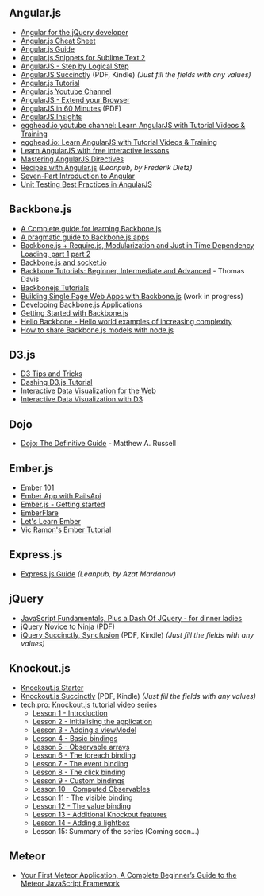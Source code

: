 ## Angular.js
* [Angular for the jQuery developer](http://www.ng-newsletter.com/posts/angular-for-the-jquery-developer.html)
* [Angular.js Cheat Sheet](http://www.cheatography.com/proloser/cheat-sheets/angularjs/)
* [Angular.js Guide](http://docs.angularjs.org/guide/)
* [Angular.js Snippets for Sublime Text 2](https://github.com/maxhoffmann/angular-snippets)
* [AngularJS - Step by Logical Step](http://nicholasjohnson.com/angular-book)
* [AngularJS Succinctly](http://www.syncfusion.com/resources/techportal/ebooks/angularjs) (PDF, Kindle) *(Just fill the fields with any values)*
* [Angular.js Tutorial](http://docs.angularjs.org/tutorial)
* [Angular.js Youtube Channel](https://www.youtube.com/angularjs)
* [AngularJS - Extend your Browser](https://speakerdeck.com/petebd/devox-uk-2013-angularjs?slide=2)
* [AngularJS in 60 Minutes](http://fastandfluid.com/publicdownloads/AngularJSIn60MinutesIsh_DanWahlin_May2013.pdf) (PDF)
* [AngularJS Insights](http://pascalprecht.github.com/slides/angularjs-insights/#/)
* [egghead.io youtube channel: Learn AngularJS with Tutorial Videos & Training](https://www.youtube.com/user/johnlindquist)
* [egghead.io: Learn AngularJS with Tutorial Videos & Training](http://egghead.io)
* [Learn AngularJS with free interactive lessons](http://www.learn-angular.org/)
* [Mastering AngularJS Directives](http://pascalprecht.github.com/slides/mastering-angularjs-directives/)
* [Recipes with Angular.js](https://leanpub.com/recipes-with-angular-js/read) *(Leanpub, by Frederik Dietz)*
* [Seven-Part Introduction to Angular](http://ngokevin.com/blog/angular-1)
* [Unit Testing Best Practices in AngularJS](http://andyshora.com/unit-testing-best-practices-angularjs.html)


## Backbone.js
* [A Complete guide for learning Backbone.js](http://www.codebeerstartups.com/2012/12/a-complete-guide-for-learning-backbone-js/)
* [A pragmatic guide to Backbone.js apps](http://pragmatic-backbone.com/)
* [Backbone.js + Require.js, Modularization and Just in Time Dependency Loading, part 1](http://developer.teradata.com/blog/jasonstrimpel/2011/12/part-1-backbone-js-require-js) [part 2](http://developer.teradata.com/blog/jasonstrimpel/2012/01/part-2-backbone-js-require-js-further-modularization-and-just-in-time-dep)
* [Backbone.js and socket.io](http://developer.teradata.com/blog/jasonstrimpel/2011/11/backbone-js-and-socket-io)
* [Backbone Tutorials: Beginner, Intermediate and Advanced](https://leanpub.com/backbonetutorials) - Thomas Davis
* [Backbonejs Tutorials](http://backbonetutorials.com/)
* [Building Single Page Web Apps with Backbone.js](https://singlepagebook.supportbee.com) (work in progress)
* [Developing Backbone.js Applications](http://addyosmani.github.io/backbone-fundamentals/)
* [Getting Started with Backbone.js](http://net.tutsplus.com/tutorials/javascript-ajax/getting-started-with-backbone-js/)
* [Hello Backbone - Hello world examples of increasing complexity](http://arturadib.com/hello-backbonejs/)
* [How to share Backbone.js models with node.js](http://amirmalik.net/2010/11/27/how-to-share-backbonejs-models-with-nodejs)


## D3.js
* [D3 Tips and Tricks](https://leanpub.com/D3-Tips-and-Tricks)
* [Dashing D3.js Tutorial](https://www.dashingd3js.com/table-of-contents)
* [Interactive Data Visualization for the Web](http://chimera.labs.oreilly.com/books/1230000000345/index.html)
* [Interactive Data Visualization with D3](http://alignedleft.com/tutorials/d3)


## Dojo
* [Dojo: The Definitive Guide](http://chimera.labs.oreilly.com/books/1234000001819/index.html) - Matthew A. Russell


## Ember.js
* [Ember 101](http://ember101.com/)
* [Ember App with RailsApi](http://reefpoints.dockyard.com/ember/2013/01/07/building-an-ember-app-with-rails-api-part-1.html)
* [Ember.js - Getting started](http://emberjs.com/guides/getting-started/)
* [EmberFlare](https://emberflare.com/)
* [Let's Learn Ember](http://freecourses.tutsplus.com/lets-learn-ember/)
* [Vic Ramon's Ember Tutorial](http://ember.vicramon.com)


## Express.js
* [Express.js Guide](https://leanpub.com/express/read) *(Leanpub, by Azat Mardanov)*


## jQuery
* [JavaScript Fundamentals, Plus a Dash Of JQuery - for dinner ladies](http://nicholasjohnson.com/javascript-book)
* [jQuery Novice to Ninja](http://mediatheque.cite-musique.fr/MediaComposite/Debug/Dossier-Orchestre/ressources/jQuery.Novice.to.Ninja.2nd.Edition.pdf) (PDF)
* [jQuery Succinctly, Syncfusion](http://www.syncfusion.com/resources/techportal/ebooks/jquery) (PDF, Kindle) *(Just fill the fields with any values)*


## Knockout.js
* [Knockout.js Starter](http://dl.e-book-free.com/2013/07/knockoutjs_starter.pdf)
* [Knockout.js Succinctly](http://www.syncfusion.com/resources/techportal/ebooks/knockoutjs) (PDF, Kindle) *(Just fill the fields with any values)*
* tech.pro: Knockout.js tutorial video series
    * [Lesson 1 - Introduction](http://tech.pro/tutorial/1562/knockoutjs-lesson-1-introduction)
    * [Lesson 2 - Initialising the application](http://tech.pro/tutorial/1563/knockoutjs-lesson-2-initialising-the-application)
    * [Lesson 3 - Adding a viewModel](http://tech.pro/tutorial/1564/knockoutjs-lesson-3-adding-a-viewmodel)
    * [Lesson 4 - Basic bindings](http://tech.pro/tutorial/1565/knockoutjs-lesson-4-basic-bindings)
    * [Lesson 5 - Observable arrays](http://tech.pro/tutorial/1566/knockoutjs-lesson-5-observable-arrays)
    * [Lesson 6 - The foreach binding](http://tech.pro/tutorial/1567/knockoutjs-lesson-6-the-foreach-binding)
    * [Lesson 7 - The event binding](http://tech.pro/tutorial/1568/knockoutjs-lesson-7-the-event-binding)
    * [Lesson 8 - The click binding](http://tech.pro/tutorial/1569/knockoutjs-lesson-8-the-click-binding)
    * [Lesson 9 - Custom bindings](http://tech.pro/tutorial/1570/knockoutjs-lesson-9-custom-bindings)
    * [Lesson 10 - Computed Observables](http://tech.pro/tutorial/1571/knockoutjs-lesson-10-computed-observables)
    * [Lesson 11 - The visible binding](http://tech.pro/tutorial/1572/knockoutjs-lesson-11-the-visible-binding)
    * [Lesson 12 - The value binding](http://tech.pro/tutorial/1573/knockoutjs-lesson-12-the-value-binding)
    * [Lesson 13 - Additional Knockout features](http://tech.pro/tutorial/1574/knockoutjs-lesson-13-additional-knockout-features)
    * [Lesson 14 - Adding a lightbox](http://tech.pro/tutorial/1575/knockoutjs-lesson-14-adding-a-lightbox)
    * Lesson 15: Summary of the series (Coming soon...)
    
## Meteor
* [Your First Meteor Application, A Complete Beginner’s Guide to the Meteor JavaScript Framework](http://meteortips.com/book/)
